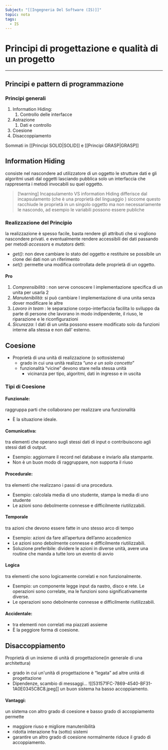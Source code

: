 ```yaml
---
Subject: "[[Ingegneria Del Software (IS)]]"
topic: nota
tags:
  - IS
---
```

# Principi di progettazione e qualità di un progetto
---
## Principi e pattern di programmazione 


### Principi generali
1. Information Hiding:
	1. Controllo delle interfacce
2. Astrazione 
	1. Dati e controllo
3. Coesione 
4. Disaccoppiamento

Sommati in [[Principi SOLID|SOLID]] e [[Principi GRASP|GRASP]]


## Information Hiding
consiste nel nascondere ad utilizzatore di un oggetto le strutture  dati e gli algoritmi usati dal oggetti lasciando pubblica solo un interfaccia che rappresenta i metodi invocabili su quel oggetto.


>[!warning]  Incapsulamento VS information Hiding
>differisce dal incapsulamento  (che è una proprietà del linguaggio ) siccome questo racchiude le proprietà in un singolo oggetto ma non necessariamente le nascondo, ad esempio le variabili possono essere publiche  
### Realizzazione del Principio 
la realizzazione è spesso facile, basta rendere gli attributi che si vogliono nascondere privati. e eventualmente rendere accessibili dei dati passando per metodi _accessors_ e _mutators_ detti: 
- _get()_: non deve cambiare lo stato del oggetto e restituire se possibile un clone dei dati non un riferimento 
- _set()_: permette una modifica controllata delle proprietà di un oggetto.


#### Pro
1. _Comprensibilità_ : non serve conoscere l implementazione specifica di un unita per usarla 2
2. _Manutenibilità_: si può cambiare l implementazione di una unita senza dover modificare le altre
3. _Lavoro in team_ : le separazione corpo-interfaccia facilita lo sviluppo da parte di persone che lavorano in modo indipendente, il riuso, le riparazione e le riconfigurazioni
4. _Sicurezza_: I dati di un unita possono essere modificato solo da funzioni interne alla stessa e non dall’ esterno.

## Coesione
- Proprietà di una unità di realizzazione (o sottosistema)
	- grado in cui una unità realizza “_uno e un solo concetto_”
	- funzionalità “vicine” devono stare nella stessa unità 
		- vicinanza per tipo, algoritmi, dati in ingresso e in uscita


### Tipi di Coesione 
####  Funzionale:
raggruppa parti che collaborano per realizzare una funzionalità 
- È la situazione ideale.
#### Comunicativa: 
tra elementi che operano sugli stessi dati di input o contribuiscono agli stessi dati di output. 
- Esempio: aggiornare il record nel database e inviarlo alla stampante. 
- Non è un buon modo di raggruppare, non supporta il riuso
#### Procedurale:
tra elementi che realizzano i passi di una procedura. 
- Esempio: calcolala media di uno studente, stampa la media di uno studente 
- Le azioni sono debolmente connesse e difficilmente riutilizzabili.
#### Temporale
tra azioni che devono essere fatte in uno stesso arco di tempo 
- Esempio: azioni da fare all’apertura dell’anno accademico
- Le azioni sono debolmente connesse e difficilmente riutilizzabili. 
- Soluzione preferibile: dividere le azioni in diverse unità, avere una routine che manda a tutte loro un evento di avvio 
#### Logica
tra elementi che sono logicamente correlati e non funzionalmente. 
- Esempio: un componente legge input da nastro, disco e rete. Le operazioni sono correlate, ma le funzioni sono significativamente diverse. 
- Le operazioni sono debolmente connesse e difficilmente riutilizzabili. 
#### Accidentale:
- tra elementi non correlati ma piazzati assieme 
- È la peggiore forma di coesione.

## Disaccoppiamento 
Proprietà di un insieme di unità di progettazione(in generale di una architettura) 
- grado in cui un'unità di progettazione è  “legata” ad altre unità di progettazione
- Dipendenze, scambio di messaggi…
![[531571FC-7869-4540-BF31-1A0E0345C8C8.jpeg]]
un buon sistema ha basso accoppiamento. 


#### Vantaggi:
un sistema con altro grado di coesione e basso grado di accoppiamento permette
- maggiore riuso e migliore manutenibilità 
- ridotta interazione fra (sotto) sistemi
- garantire un altro grado di coesione normalmente riduce il grado di accoppiamento. 
